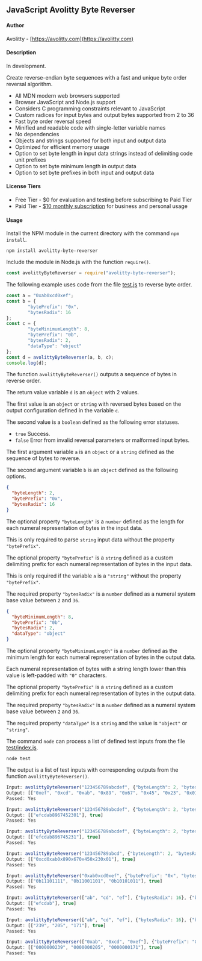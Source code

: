 ## JavaScript Avolitty Byte Reverser

#### Author
Avolitty - [https://avolitty.com](https://avolitty.com)

#### Description
In development.

Create reverse-endian byte sequences with a fast and unique byte order reversal algorithm.

- All MDN modern web browsers supported
- Browser JavaScript and Node.js support
- Considers C programming constraints relevant to JavaScript
- Custom radices for input bytes and output bytes supported from 2 to 36
- Fast byte order reversal speed
- Minified and readable code with single-letter variable names
- No dependencies
- Objects and strings supported for both input and output data
- Optimized for efficient memory usage
- Option to set byte length in input data strings instead of delimiting code unit prefixes
- Option to set byte minimum length in output data
- Option to set byte prefixes in both input and output data

#### License Tiers
- Free Tier - $0 for evaluation and testing before subscribing to Paid Tier
- Paid Tier - [$10 monthly subscription](https://avolitty.com/subscribe/) for business and personal usage

#### Usage
Install the NPM module in the current directory with the command `npm install`.

``` console
npm install avolitty-byte-reverser
```

Include the module in Node.js with the function `require()`.

``` javascript
const avolittyByteReverser = require("avolitty-byte-reverser");
```

The following example uses code from the file [test.js](https://github.com/avolitty/javascript-avolitty-byte-reverser/blob/main/test.js) to reverse byte order.

``` javascript
const a = "0xab0xcd0xef";
const b = {
        "bytePrefix": "0x",
        "bytesRadix": 16
};
const c = {
        "byteMinimumLength": 8,
        "bytePrefix": "0b",
        "bytesRadix": 2,
        "dataType": "object"
};
const d = avolittyByteReverser(a, b, c);
console.log(d);
```

The function `avolittyByteReverser()` outputs a sequence of bytes in reverse order.

The return value variable `d` is an `object` with 2 values.

The first value is an `object` or `string` with reversed bytes based on the output configuration defined in the variable `c`.

The second value is a `boolean` defined as the following error statuses.

- `true` Success.
- `false` Error from invalid reversal parameters or malformed input bytes.

The first argument variable `a` is an `object` or a `string` defined as the sequence of bytes to reverse.

The second argument variable `b` is an `object` defined as the following options.

``` json
{
  "byteLength": 2,
  "bytePrefix": "0x",
  "bytesRadix": 16
}
```

The optional property `"byteLength"` is a `number` defined as the length for each numeral representation of bytes in the input data.

This is only required to parse `string` input data without the property `"bytePrefix"`.

The optional property `"bytePrefix"` is a `string` defined as a custom delimiting prefix for each numeral representation of bytes in the input data.

This is only required if the variable `a` is a `"string"` without the property `"bytePrefix"`.

The required property `"bytesRadix"` is a `number` defined as a numeral system base value between `2` and `36`.

``` json
{
  "byteMinimumLength": 8,
  "bytePrefix": "0b",
  "bytesRadix": 2,
  "dataType": "object"
}
```

The optional property `"byteMinimumLength"` is a `number` defined as the minimum length for each numeral representation of bytes in the output data.

Each numeral representation of bytes with a string length lower than this value is left-padded with `"0"` characters.

The optional property `"bytePrefix"` is a `string` defined as a custom delimiting prefix for each numeral representation of bytes in the output data.

The required property `"bytesRadix"` is a `number` defined as a numeral system base value between `2` and `36`.

The required property `"dataType"` is a `string` and the value is `"object"` or `"string"`.

The command `node` can process a list of defined test inputs from the file [test/index.js](https://github.com/avolitty/javascript-avolitty-byte-reverser/blob/main/test.js).

``` console
node test
```

The output is a list of test inputs with corresponding outputs from the function `avolittyByteReverser()`.

``` javascript
Input: avolittyByteReverser("123456789abcdef", {"byteLength": 2, "bytesRadix": 16}, {"byteMinimumLength": 2, "bytePrefix": "0x", "bytesRadix": 16, "dataType": "object"});
Output: [["0xef", "0xcd", "0xab", "0x89", "0x67", "0x45", "0x23", "0x01"], true]
Passed: Yes

Input: avolittyByteReverser("123456789abcdef", {"byteLength": 2, "bytesRadix": 16}, {"byteMinimumLength": 2, "bytesRadix": 16, "dataType": "string"});
Output: [["efcdab8967452301"], true]
Passed: Yes

Input: avolittyByteReverser("123456789abcdef", {"byteLength": 2, "bytesRadix": 16}, {"bytesRadix": 16, "dataType": "string"});
Output: [["efcdab896745231"], true]
Passed: Yes

Input: avolittyByteReverser("123456789abcd", {"byteLength": 2, "bytesRadix": 16}, {"byteMinimumLength": 2, "bytePrefix": "0x", "bytesRadix": 16, "dataType": "string"});
Output: [["0xcd0xab0x890x670x450x230x01"], true]
Passed: Yes

Input: avolittyByteReverser("0xab0xcd0xef", {"bytePrefix": "0x", "bytesRadix": 16}, {"byteMinimumLength": 8, "bytePrefix": "0b", "bytesRadix": 2, "dataType": "object"});
Output: [["0b11101111", "0b11001101", "0b10101011"], true]
Passed: Yes

Input: avolittyByteReverser(["ab", "cd", "ef"], {"bytesRadix": 16}, {"bytesRadix": 16, "dataType": "string"});
Output: [["efcdab"], true]
Passed: Yes

Input: avolittyByteReverser(["ab", "cd", "ef"], {"bytesRadix": 16}, {"bytesRadix": 10, "dataType": "object"});
Output: [["239", "205", "171"], true]
Passed: Yes

Input: avolittyByteReverser(["0xab", "0xcd", "0xef"], {"bytePrefix": "0x", "bytesRadix": 16}, {"byteMinimumLength": 10, "bytesRadix": 10, "dataType": "object"});
Output: [["0000000239", "0000000205", "0000000171"], true]
Passed: Yes
```
